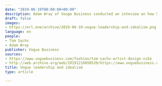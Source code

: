 ```yaml
---
date: "2019-06-19T00:00:00+00:00"
description: Adam Wray of Vouge Business conducted an inteview on how Sachs manages his studio.
draft: false
images:
- https://erl.one/archive/2019-06-19-vogue-leadership-and-idealism.png
language: en
people:
- Tom Sachs
- Adam Wray
publisher: Vogue Business
sources:
- https://www.voguebusiness.com/fashion/tom-sachs-artist-design-nike
- http://web.archive.org/web/20191216050539/https://www.voguebusiness.com/fashion/tom-sachs-artist-design-nike
title: Vogue leadership and idealism
type: article

---
```

